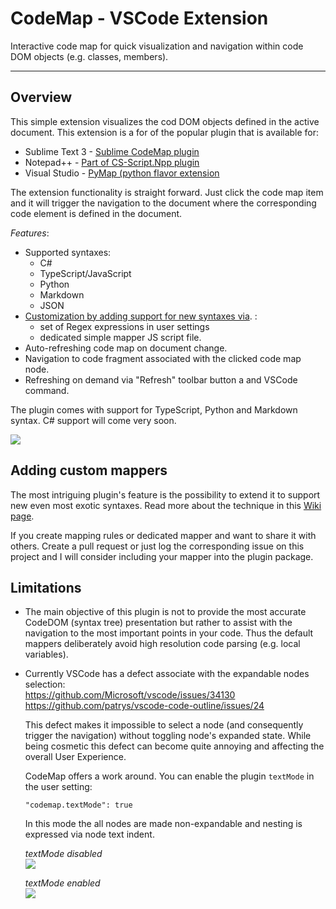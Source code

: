 # CodeMap - VSCode Extension

Interactive code map for quick visualization and navigation within code DOM objects (e.g. classes, members).
<hr/>

## Overview
This simple extension visualizes the cod DOM objects defined in the active document. This extension is a for of the popular plugin that is available for:
* Sublime Text 3 - [Sublime CodeMap plugin](https://github.com/oleg-shilo/sublime-codemap/blob/master/README.md)
* Notepad++ - [Part of CS-Script.Npp plugin](https://github.com/oleg-shilo/cs-script.npp/blob/master/README.md)
* Visual Studio - [PyMap (python flavor extension](https://marketplace.visualstudio.com/items?itemName=OlegShilo.PyMap)

The extension functionality is straight forward. Just click the code map item and it will trigger the navigation to the document where the corresponding code element is defined in the document.

_Features_:
* Supported syntaxes:
  * C#
  * TypeScript/JavaScript
  * Python
  * Markdown
  * JSON
* [Customization by adding support for new syntaxes via](https://github.com/oleg-shilo/codemap.vscode/wiki/Adding-custom-mappers). 
:
  * set of Regex expressions in user settings
  * dedicated simple mapper JS script file.
* Auto-refreshing code map on document change.
* Navigation to code fragment associated with the clicked code map node.
* Refreshing on demand via "Refresh" toolbar button a and VSCode command.

The plugin comes with support for TypeScript, Python and Markdown syntax. C# support will come very soon. 

![](https://raw.githubusercontent.com/oleg-shilo/codemap.vscode/master/resources/images/codemap_vscode.gif)

## Adding custom mappers
The most intriguing plugin's feature is the possibility to extend it to support new even most exotic syntaxes. Read more about the technique in this [Wiki page](https://github.com/oleg-shilo/codemap.vscode/wiki/Adding-custom-mappers). 

If you create mapping rules or dedicated mapper and want to share it with others. Create a pull request or just log the corresponding issue on this project and I will consider including your mapper into the plugin package. 

## Limitations

* The main objective of this plugin is not to provide the most accurate CodeDOM (syntax tree)  presentation but rather to assist with the navigation to the most important points in your code. Thus the default mappers deliberately avoid high resolution code parsing (e.g. local variables). 

* Currently VSCode has a defect associate with the expandable nodes selection:<br>
   https://github.com/Microsoft/vscode/issues/34130<br>
   https://github.com/patrys/vscode-code-outline/issues/24
   
   This defect makes it impossible to select a node (and consequently trigger the navigation) without toggling node's expanded state. While being cosmetic this defect can become quite annoying and affecting the overall User Experience.
   
   CodeMap offers a work around. You can enable the plugin `textMode` in the user setting:
   ```JASON
   "codemap.textMode": true
   ```
   In this mode the all nodes are made non-expandable and nesting is expressed via node text indent.

   _textMode disabled_<br>
   ![](https://raw.githubusercontent.com/oleg-shilo/codemap.vscode/master/resources/images/tree_mode.png)

   _textMode enabled_<br>
   ![](https://raw.githubusercontent.com/oleg-shilo/codemap.vscode/master/resources/images/text_mode.png)
   




